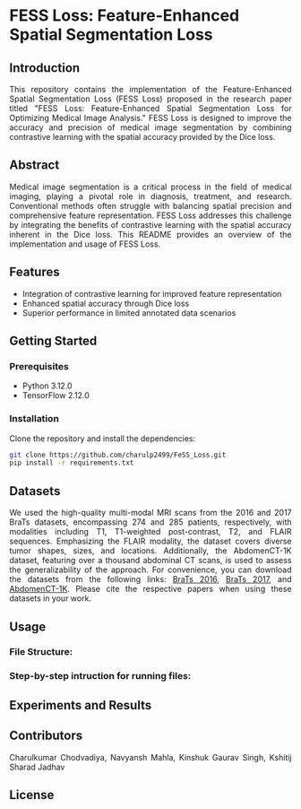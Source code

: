 # FESS Loss: Feature-Enhanced Spatial Segmentation Loss
<div style="text-align: justify">

## Introduction
This repository contains the implementation of the Feature-Enhanced Spatial Segmentation Loss (FESS Loss) proposed in the research paper titled "FESS Loss: Feature-Enhanced Spatial Segmentation Loss for Optimizing Medical Image Analysis." FESS Loss is designed to improve the accuracy and precision of medical image segmentation by combining contrastive learning with the spatial accuracy provided by the Dice loss.

## Abstract
Medical image segmentation is a critical process in the field of medical imaging, playing a pivotal role in diagnosis, treatment, and research. Conventional methods often struggle with balancing spatial precision and comprehensive feature representation. FESS Loss addresses this challenge by integrating the benefits of contrastive learning with the spatial accuracy inherent in the Dice loss. This README provides an overview of the implementation and usage of FESS Loss.

## Features
- Integration of contrastive learning for improved feature representation
- Enhanced spatial accuracy through Dice loss
- Superior performance in limited annotated data scenarios

## Getting Started

### Prerequisites
- Python 3.12.0
- TensorFlow 2.12.0

### Installation
Clone the repository and install the dependencies:

```bash
git clone https://github.com/charulp2499/FeSS_Loss.git
pip install -r requirements.txt
```

## Datasets

We used the high-quality multi-modal MRI scans from the 2016 and 2017 BraTs datasets, encompassing 274 and 285 patients, respectively, with modalities including T1, T1-weighted post-contrast, T2, and FLAIR sequences. Emphasizing the FLAIR modality, the dataset covers diverse tumor shapes, sizes, and locations. Additionally, the AbdomenCT-1K dataset, featuring over a thousand abdominal CT scans, is used to assess the generalizability of the approach. For convenience, you can download the datasets from the following links: [BraTs 2016](link_to_brats2016), [BraTs 2017](link_to_brats2017), and [AbdomenCT-1K](https://github.com/JunMa11/AbdomenCT-1K). Please cite the respective papers when using these datasets in your work.


## Usage

### File Structure:

### Step-by-step intruction for running files:

## Experiments and Results


## Contributors
Charulkumar Chodvadiya, Navyansh Mahla, Kinshuk Gaurav Singh, Kshitij Sharad Jadhav

## License
<!-- This project is licensed under the [](LICENSE). -->


